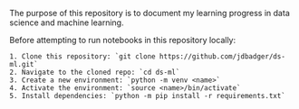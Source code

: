 The purpose of this repository is to document my learning progress in data science and machine learning.

Before attempting to run notebooks in this repository locally:

    1. Clone this repository: `git clone https://github.com/jdbadger/ds-ml.git`
    2. Navigate to the cloned repo: `cd ds-ml`
    3. Create a new environment: `python -m venv <name>`
    4. Activate the environment: `source <name>/bin/activate`
    5. Install dependencies: `python -m pip install -r requirements.txt`
